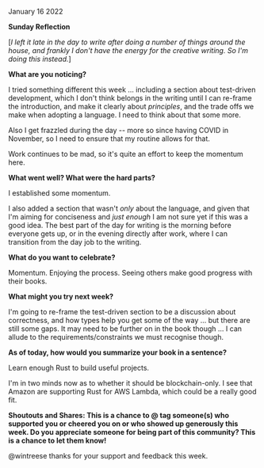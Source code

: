 January 16 2022

**Sunday Reflection**

[_I left it late in the day to write after doing a number of things around the house, and frankly I don't have the energy for the creative writing. So I'm doing this instead._]

**What are you noticing?**

I tried something different this week ... including a section about test-driven development, which I don't think belongs in the writing until I can re-frame the introduction, and make it clearly about _principles_, and the trade offs we make when adopting a language. I need to think about that some more.

Also I get frazzled during the day -- more so since having COVID in November, so I need to ensure that my routine allows for that. 

Work continues to be mad, so it's quite an effort to keep the momentum here.

**What went well? What were the hard parts?**

I established some momentum. 

I also added a section that wasn't _only_ about the language, and given that I'm aiming for conciseness and _just enough_ I am not sure yet if this was a good idea. The best part of the day for writing is the morning before everyone gets up, or in the evening directly after work, where I can transition from the day job to the writing.

**What do you want to celebrate?**

Momentum. Enjoying the process. Seeing others make good progress with their books.

**What might you try next week?**

I'm going to re-frame the test-driven section to be a discussion about correctness, and how types help you get some of the way ... but there are still some gaps. It may need to be further on in the book though ... I can allude to the requirements/constraints we must recognise though.

**As of today, how would you summarize your book in a sentence?**

Learn enough Rust to build useful projects.

I'm in two minds now as to whether it should be blockchain-only. I see that Amazon are supporting Rust for AWS Lambda, which could be a really good fit. 

**Shoutouts and Shares: This is a chance to @ tag someone(s) who supported you or cheered you on or who showed up generously this week. Do you appreciate someone for being part of this community? This is a chance to let them know!**

@wintreese thanks for your support and feedback this week.
